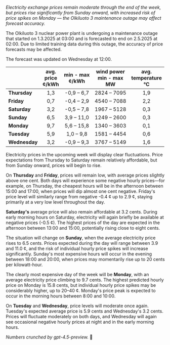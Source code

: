 *Electricity exchange prices remain moderate through the end of the week, but prices rise significantly from Sunday onward, with increased risk of price spikes on Monday — the Olkiluoto 3 maintenance outage may affect forecast accuracy.*

The Olkiluoto 3 nuclear power plant is undergoing a maintenance outage that started on 1.3.2025 at 03:00 and is forecasted to end on 2.5.2025 at 02:00. Due to limited training data during this outage, the accuracy of price forecasts may be affected.

The forecast was updated on Wednesday at 12:00.

|           | avg.<br>price<br>¢/kWh | min - max<br>¢/kWh | wind power<br>min - max<br>MW | avg.<br>temperature<br>°C |
|:-------------|:----------------:|:----------------:|:-------------:|:-------------:|
| **Thursday**    | 1,3              | -0,9 – 6,7     | 2824 – 7095   | 1,9           |
| **Friday**      | 0,7              | -0,4 – 2,9     | 4540 – 7088   | 2,2           |
| **Saturday**    | 3,2              | -0,5 – 7,8     | 1967 – 5128   | 0,3           |
| **Sunday**      | 6,5              | 3,9 – 11,0     | 1249 – 2600   | 0,3           |
| **Monday**      | 9,7              | 5,6 – 15,8     | 1340 – 3603   | 0,1           |
| **Tuesday**     | 5,9              | 1,0 – 9,8      | 1581 – 4454   | 0,6           |
| **Wednesday**   | 3,2              | -0,9 – 9,3     | 3767 – 5149   | 1,6           |

Electricity prices in the upcoming week will display clear fluctuations. Price expectations from Thursday to Saturday remain relatively affordable, but from Sunday onward, prices will begin to rise.

On **Thursday** and **Friday**, prices will remain low, with average prices slightly above one cent. Both days will experience some negative hourly prices—for example, on Thursday, the cheapest hours will be in the afternoon between 15:00 and 17:00, when prices will dip almost one cent negative. Friday's price level will similarly range from negative -0.4 ¢ up to 2.9 ¢, staying primarily at a very low level throughout the day.

**Saturday's** average price will also remain affordable at 3.2 cents. During early morning hours on Saturday, electricity will again briefly be available at negative prices (-0.5 ¢). The highest prices of the day are expected in the afternoon between 13:00 and 15:00, potentially rising close to eight cents.

The situation will change on **Sunday**, when the average electricity price rises to 6.5 cents. Prices expected during the day will range between 3.9 and 11.0 ¢, and the risk of individual hourly price spikes will increase significantly. Sunday's most expensive hours will occur in the evening between 18:00 and 20:00, when prices may momentarily rise up to 20 cents per kilowatt-hour.

The clearly most expensive day of the week will be **Monday**, with an average electricity price climbing to 9.7 cents. The highest predicted hourly price on Monday is 15.8 cents, but individual hourly price spikes may be considerably higher, up to 20–40 ¢. Monday's price peak is expected to occur in the morning hours between 8:00 and 10:00.

On **Tuesday** and **Wednesday**, price levels will moderate once again. Tuesday's expected average price is 5.9 cents and Wednesday's 3.2 cents. Prices will fluctuate moderately on both days, and Wednesday will again see occasional negative hourly prices at night and in the early morning hours.

*Numbers crunched by gpt-4.5-preview.* 🔌
